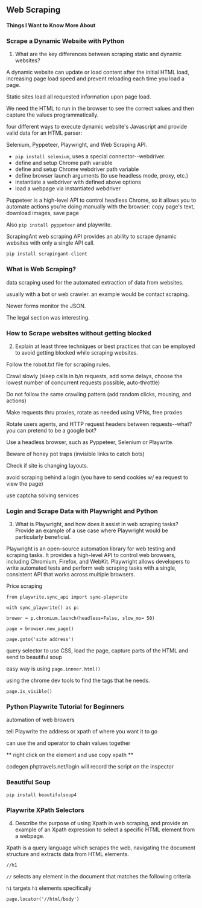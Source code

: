 ## Web Scraping

#### Things I Want to Know More About


### Scrape a Dynamic Website with Python

1. What are the key differences between scraping static and dynamic websites?

A dynamic website can update or load content after the initial HTML load, increasing page load speed and prevent reloading each time you load a page. 

Static sites load all requested information upon page load. 

We need the HTML to run in the browser to see the correct values and then capture the values programmatically. 

four different ways to execute dynamic website's Javascript and provide valid data for an HTML parser: 

Selenium, Pyppeteer, Playwright, and Web Scraping API.

- `pip install selenium`, uses a special connector--webdriver. 
- define and setup Chrome path variable
- define and setup Chrome webdriver path variable
- define browser launch arguments (to use headless mode, proxy, etc.)
- instantiate a webdriver with defined above options
- load a webpage via instantiated webdriver

Puppeteer is a high-level API to control headless Chrome, so it allows you to automate actions you're doing manually with the browser: copy page's text, download images, save page

Also `pip install pyppeteer` and playwrite.

ScrapingAnt web scraping API provides an ability to scrape dynamic websites with only a single API call.

`pip install scrapingant-client`


### What is Web Scraping?

data scraping used for the automated extraction of data from websites. 

usually with a bot or web crawler. an example would be contact scraping. 

Newer forms monitor the JSON. 

The legal section was interesting. 

### How to Scrape websites without getting blocked

2. Explain at least three techniques or best practices that can be employed to avoid getting blocked while scraping websites.

Follow the robot.txt file for scraping rules. 

Crawl slowly (sleep calls in b/n requests, add some delays, choose the lowest number of concurrent requests possible, auto-throttle)

Do not follow the same crawling pattern (add random clicks, mousing, and actions)

Make requests thru proxies, rotate as needed using VPNs, free proxies

Rotate users agents, and HTTP request headers between requests--what? you can pretend to be a google bot? 

Use a headless browser, such as Pyppeteer, Selenium or Playwrite. 

Beware of honey pot traps (invisible links to catch bots)

Check if site is changing layouts. 

avoid scraping behind a login (you have to send cookies w/ ea request to view the page)

use captcha solving services

### Login and Scrape Data with Playwright and Python

3. What is Playwright, and how does it assist in web scraping tasks? Provide an example of a use case where Playwright would be particularly beneficial.

Playwright is an open-source automation library for web testing and scraping tasks. It provides a high-level API to control web browsers, including Chromium, Firefox, and WebKit. Playwright allows developers to write automated tests and perform web scraping tasks with a single, consistent API that works across multiple browsers.

Price scraping

`from playwrite.sync_api import sync-playwrite`

`with sync_playwrite() as p:`

  `brower = p.chromium.launch(headless=False, slow_mo= 50)`

  `page = browser.new_page()`

  `page.goto('site address')`

  query selector to use CSS, load the page, capture parts of the HTML and send to beautiful soup

  easy way is using `page.innner.html()`

  using the chrome dev tools to find the tags that he needs. 

  `page.is_visible()`

### Python Playwrite Tutorial for Beginners

automation of web browers

tell Playwrite the address or xpath of where you want it to go

can use the and operator to chain values together

** right click on the element and use copy xpath **

codegen phptravels.net/login  will record the script on the inspector


### Beautiful Soup

`pip install beautifulsoup4`

### Playwrite XPath Selectors

4. Describe the purpose of using Xpath in web scraping, and provide an example of an Xpath expression to select a specific HTML element from a webpage.

Xpath is a query language which scrapes the web, navigating the document structure and extracts data from HTML elements. 

`//h1`

`//` selects any element in the document that matches the following criteria

`h1` targets `h1` elements specifically

`page.locator('//html/body')`






